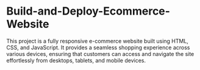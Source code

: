 # Build-and-Deploy-Ecommerce-Website
This project is a fully responsive e-commerce website built using HTML, CSS, and JavaScript. It provides a seamless shopping experience across various devices, ensuring that customers can access and navigate the site effortlessly from desktops, tablets, and mobile devices. 
